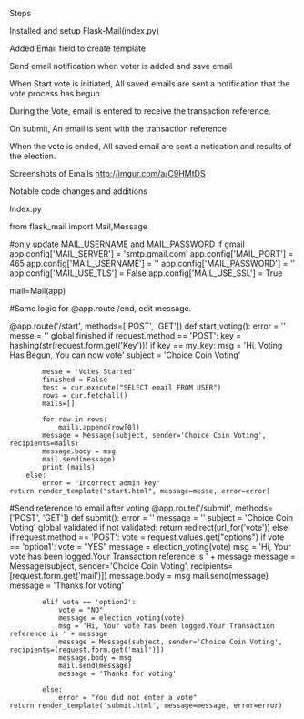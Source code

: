 Steps

Installed and setup Flask-Mail(index.py)

Added Email field to create template

Send email notification when voter is added and save email

When Start vote is initiated, All saved emails are sent a notification that the vote process has begun

During the Vote, email is entered to receive the transaction reference.

On submit, An email is sent with the transaction reference

When the vote is ended, All saved email are sent a notication and results of the election.


Screenshots of Emails
http://imgur.com/a/C9HMtDS

Notable code changes and additions

Index.py

from flask_mail import Mail,Message

#only update MAIL_USERNAME and MAIL_PASSWORD if gmail
app.config['MAIL_SERVER'] = 'smtp.gmail.com'
app.config['MAIL_PORT'] = 465
app.config['MAIL_USERNAME'] = ''
app.config['MAIL_PASSWORD'] = ''
app.config['MAIL_USE_TLS'] = False
app.config['MAIL_USE_SSL'] = True

mail=Mail(app)

#Same logic for @app.route /end, edit message.

@app.route('/start', methods=['POST', 'GET'])
def start_voting():
    error = ''
    messe = ''
    global finished
    if request.method == 'POST':
        key = hashing(str(request.form.get('Key')))
        if key == my_key:
            msg = 'Hi, Voting Has Begun, You can now vote'
            subject = 'Choice Coin Voting'
            
            messe = 'Votes Started'
            finished = False
            test = cur.execute("SELECT email FROM USER")
            rows = cur.fetchall()
            mails=[]

            for row in rows:
                mails.append(row[0])
            message = Message(subject, sender='Choice Coin Voting', recipients=mails)
            message.body = msg
            mail.send(message)
            print (mails)
        else:
            error = "Incorrect admin key"
    return render_template("start.html", message=messe, error=error)

#Send reference to email after voting
@app.route('/submit', methods=['POST', 'GET'])
def submit():
    error = ''
    message = ''
    subject = 'Choice Coin Voting'
    global validated
    if not validated:
        return redirect(url_for('vote'))
    else:
        if request.method == 'POST':
            vote = request.values.get("options")
            if vote == 'option1':
                vote = "YES"
                message = election_voting(vote)
                msg = 'Hi, Your vote has been logged.Your Transaction reference is ' + message
                message = Message(subject, sender='Choice Coin Voting', recipients=[request.form.get('mail')])
                message.body = msg
                mail.send(message)
                message = 'Thanks for voting'
            
            elif vote == 'option2':
                vote = "NO"
                message = election_voting(vote)
                msg = 'Hi, Your vote has been logged.Your Transaction reference is ' + message
                message = Message(subject, sender='Choice Coin Voting', recipients=[request.form.get('mail')])
                message.body = msg
                mail.send(message)
                message = 'Thanks for voting'
        
            else:
                error = "You did not enter a vote"
    return render_template('submit.html', message=message, error=error)
